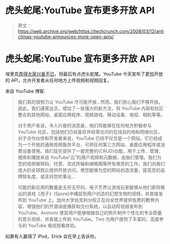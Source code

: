 # 虎头蛇尾:YouTube 宣布更多开放 API 

> 原文：<https://web.archive.org/web/https://techcrunch.com/2008/03/12/anticlimax-youtube-announces-more-open-apis/>

# 虎头蛇尾:YouTube 宣布更多开放 API

 [](https://web.archive.org/web/20221006135056/http://www.youtube.com/) 埃里克[弄得大家兴奋不已](https://web.archive.org/web/20221006135056/http://www.beta.techcrunch.com/2008/03/11/what-does-youtube-have-up-its-sleeve-guess-right-and-win-an-ipod-shuffle/)，但最后有点虎头蛇尾。YouTube 今天宣布了更加开放的 API，允许开发者从任何地方上传视频和视频回复。

来自 YouTube 博客:

> 我们真的很努力让 YouTube 尽可能开放…然而，我们担心我们不够开放。因此，我们通宵达旦，增加了一些强大的新方法，将 YouTube 内容和社区整合到其他网站、桌面应用程序、视频游戏、移动设备、电视、相机等等。
> 
> 对于用户来说，令人兴奋的消息是，他们将能够在任何地方积极参与 YouTube 社区，包括他们已经喜欢并经常访问的在线目的地和网络社区。对于合作伙伴和开发者来说，YouTube 已经不仅仅是一个网站。它已经成为一个开放的通用视频服务平台，可供任何第三方网站、桌面应用程序或消费设备使用。我们现在提供了一套完整的(CRUD)功能，用于上传、管理、搜索和播放来自 YouTube“云”的用户视频和元数据，由我们管理。我们为您的视频做转码、托管、流式传输和缩略图等所有艰苦的工作，我们向我们庞大的全球观众提供开放访问，使您能够为您的网站创造流量，提高您的品牌知名度，或支持您的事业…
> 
> 可能的新应用的数量是无穷无尽的。电子艺界让游戏玩家能够从他们即将推出的游戏《孢子》(Spore)中捕捉到用户创造的幻想生物的视频，并直接发布到 YouTube 上。加州大学伯克利分校正在向全世界提供免费的教育内容，增强他们的开源讲座捕获和交付系统，以自动将视频发布到 YouTube。Animoto 使其用户能够根据自己的照片制作个性化的专业质量的音乐视频，并直接上传到 YouTube。Tivo 为用户提供了丰富的、高度参与的 YouTube 电视观看体验。

如果有人赢得了 iPod，Erick 会在早上告诉你。